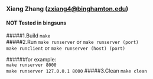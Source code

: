 ### Xiang Zhang  (zxiang4@binghamton.edu)
#### NOT Tested in bingsuns

#####1.Build
`make`<br>
#####2.Run
`make runserver` or `make runserver (port)`<br>
`make runclient` or `make runserver (host) (port)`<br>

######for example:<br>
`make runserver 8000`<br>
`make runserver 127.0.0.1 8000`
#####3.Clean
`make clean`
